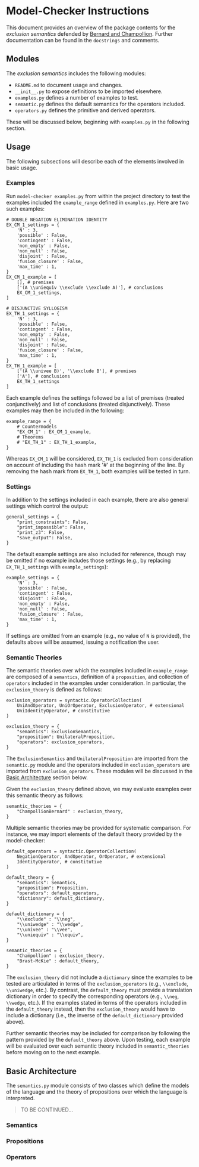 # Model-Checker Instructions

This document provides an overview of the package contents for the _exclusion semantics_ defended by [Bernard and Champollion](https://ling.auf.net/lingbuzz/007730/current.html).
Further documentation can be found in the `docstrings` and comments.

## Modules

The _exclusion semantics_ includes the following modules:

- `README.md` to document usage and changes.
- `__init__.py` to expose definitions to be imported elsewhere.
- `examples.py` defines a number of examples to test.
- `semantic.py` defines the default semantics for the operators included.
- `operators.py` defines the primitive and derived operators.

These  will be discussed below, beginning with `examples.py` in the following section.

## Usage

The following subsections will describe each of the elements involved in basic usage.

### Examples

Run `model-checker examples.py` from within the project directory to test the examples included the `example_range` defined in `examples.py`.
Here are two such examples:

    # DOUBLE NEGATION ELIMINATION IDENTITY
    EX_CM_1_settings = {
        'N' : 3,
        'possible' : False,
        'contingent' : False,
        'non_empty' : False,
        'non_null' : False,
        'disjoint' : False,
        'fusion_closure' : False,
        'max_time' : 1,
    }
    EX_CM_1_example = [
        [], # premises
        ['(A \\uniequiv \\exclude \\exclude A)'], # conclusions
        EX_CM_1_settings,
    ]

    # DISJUNCTIVE SYLLOGISM
    EX_TH_1_settings = {
        'N' : 3,
        'possible' : False,
        'contingent' : False,
        'non_empty' : False,
        'non_null' : False,
        'disjoint' : False,
        'fusion_closure' : False,
        'max_time' : 1,
    }
    EX_TH_1_example = [
        ['(A \\univee B)', '\\exclude B'], # premises
        ['A'], # conclusions
        EX_TH_1_settings
    ]

Each example defines the settings followed be a list of premises (treated conjunctively) and list of conclusions (treated disjunctively).
These examples may then be included in the following:

    example_range = {
        # Countermodels
        "EX_CM_1" : EX_CM_1_example,
        # Theorems
        # "EX_TH_1" : EX_TH_1_example,
    }

Whereas `EX_CM_1` will be considered, `EX_TH_1` is excluded from consideration on account of including the hash mark '#' at the beginning of the line.
By removing the hash mark from `EX_TH_1`, both examples will be tested in turn.

### Settings

In addition to the settings included in each example, there are also general settings which control the output:

    general_settings = {
        "print_constraints": False,
        "print_impossible": False,
        "print_z3": False,
        "save_output": False,
    }

The default example settings are also included for reference, though may be omitted if no example includes those settings (e.g., by replacing `EX_TH_1_settings` with `example_settings`):

    example_settings = {
        'N' : 3,
        'possible' : False,
        'contingent' : False,
        'disjoint' : False,
        'non_empty' : False,
        'non_null' : False,
        'fusion_closure' : False,
        'max_time' : 1,
    }

If settings are omitted from an example (e.g., no value of `N` is provided), the defaults above will be assumed, issuing a notification the user.

### Semantic Theories

The semantic theories over which the examples included in `example_range` are composed of a `semantics`, definition of a `proposition`, and collection of `operators` included in the examples under consideration.
In particular, the `exclusion_theory` is defined as follows:

    exclusion_operators = syntactic.OperatorCollection(
        UniAndOperator, UniOrOperator, ExclusionOperator, # extensional
        UniIdentityOperator, # constitutive
    )

    exclusion_theory = {
        "semantics": ExclusionSemantics,
        "proposition": UnilateralProposition,
        "operators": exclusion_operators,
    }

The `ExclusionSemantics` and `UnilateralProposition` are imported from the `semantic.py` module and the operators included in `exclusion_operators` are imported from `exclusion_operators`.
These modules will be discussed in the [Basic Architecture](#basic-architecture) section below.

Given the `exclusion_theory` defined above, we may evaluate examples over this semantic theory as follows:

    semantic_theories = {
        "ChampollionBernard" : exclusion_theory,
    }

Multiple semantic theories may be provided for systematic comparison.
For instance, we may import elements of the default theory provided by the model-checker:

    default_operators = syntactic.OperatorCollection(
        NegationOperator, AndOperator, OrOperator, # extensional
        IdentityOperator, # constitutive
    )

    default_theory = {
        "semantics": Semantics,
        "proposition": Proposition,
        "operators": default_operators,
        "dictionary": default_dictionary,
    }

    default_dictionary = {
        "\\exclude" : "\\neg",
        "\\uniwedge" : "\\wedge",
        "\\univee" : "\\vee",
        "\\uniequiv" : "\\equiv",
    }

    semantic_theories = {
        "Champollion" : exclusion_theory,
        "Brast-McKie" : default_theory,
    }

The `exclusion_theory` did not include a `dictionary` since the examples to be tested are articulated in terms of the `exclusion_operators` (e.g., `\\exclude`, `\\uniwedge`, etc.).
By contrast, the `default_theory` must provide a translation dictionary in order to specify the corresponding operators (e.g., `\\neg`, `\\wedge`, etc.).
If the examples stated in terms of the operators included in the `default_theory` instead, then the `exclusion_theory` would have to include a dictionary (i.e., the inverse of the `default_dictionary` provided above).

Further semantic theories may be included for comparison by following the pattern provided by the `default_theory` above.
Upon testing, each example will be evaluated over each semantic theory included in `semantic_theories` before moving on to the next example.

## Basic Architecture

The `semantics.py` module consists of two classes which define the models of the language and the theory of propositions over which the language is interpreted.

> TO BE CONTINUED...

### Semantics

### Propositions

### Operators

